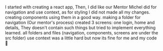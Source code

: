 I started with creating a react app, 
Then, I did like our Mentor Michel did for navigation and use context, as for styling I did not made all my changes. 
creating components using them in a good way. 
making a folder for navigation (Our mentor's process)
created 3 screens: one login, home and details, 
They doesn't contain such things but tried to implement everything learned. 
all folders and files (navigation, components, screens are under the src folder)
use context was a little hard but now its fine for me and my code 🙂
